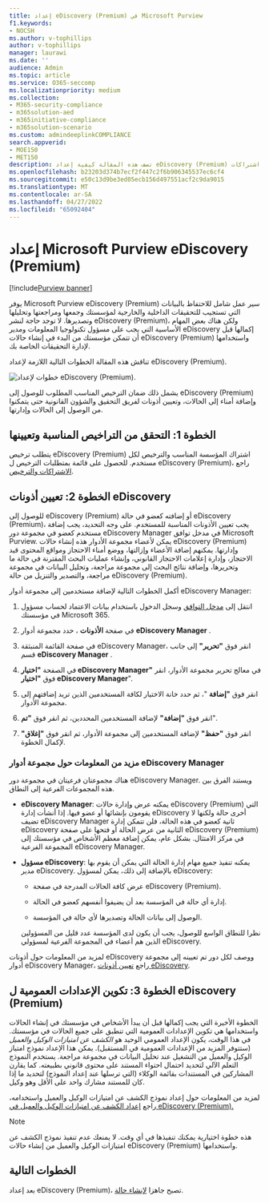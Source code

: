 ```yaml
---
title: إعداد eDiscovery (Premium) في Microsoft Purview
f1.keywords:
- NOCSH
ms.author: v-tophillips
author: v-tophillips
manager: laurawi
ms.date: ''
audience: Admin
ms.topic: article
ms.service: O365-seccomp
ms.localizationpriority: medium
ms.collection:
- M365-security-compliance
- m365solution-aed
- m365initiative-compliance
- m365solution-scenario
ms.custom: admindeeplinkCOMPLIANCE
search.appverid:
- MOE150
- MET150
description: تصف هذه المقالة كيفية إعداد eDiscovery (Premium) حتى تتمكن من البدء في إنشاء الحالات وإدارتها. كما يصف اشتراكات Microsoft المطلوبة والترخيص. بعد إكمال بعض الخطوات السريعة، تصبح أداة eDiscovery (Premium) جاهزة للاستخدام.
ms.openlocfilehash: b23203d374b7ecf2f447c2f6b906345537ec6cf4
ms.sourcegitcommit: e50c13d9be3ed05ecb156d497551acf2c9da9015
ms.translationtype: MT
ms.contentlocale: ar-SA
ms.lasthandoff: 04/27/2022
ms.locfileid: "65092404"
---
```

# <a name="set-up-microsoft-purview-ediscovery-premium"></a>إعداد Microsoft Purview eDiscovery (Premium)

[!include[Purview banner](../includes/purview-rebrand-banner.md)]

يوفر Microsoft Purview eDiscovery (Premium) سير عمل شامل للاحتفاظ بالبيانات التي تستجيب للتحقيقات الداخلية والخارجية لمؤسستك وجمعها ومراجعتها وتحليلها وتصديرها. لا توجد حاجة لنشر eDiscovery (Premium)، ولكن هناك بعض المهام الأساسية التي يجب على مسؤول تكنولوجيا المعلومات ومدير eDiscovery إكمالها قبل أن تتمكن مؤسستك من البدء في إنشاء حالات eDiscovery (Premium) واستخدامها لإدارة التحقيقات الخاصة بك.

تناقش هذه المقالة الخطوات التالية اللازمة لإعداد eDiscovery (Premium).

![خطوات لإعداد eDiscovery (Premium).](../media/set-up-advanced-ediscovery.png)

يشمل ذلك ضمان الترخيص المناسب المطلوب للوصول إلى eDiscovery (Premium) وإضافة أمناء إلى الحالات، وتعيين أذونات لفريق التحقيق والشؤون القانونية حتى يتمكنوا من الوصول إلى الحالات وإدارتها.

## <a name="step-1-verify-and-assign-appropriate-licenses"></a>الخطوة 1: التحقق من التراخيص المناسبة وتعيينها

يتطلب ترخيص eDiscovery (Premium) اشتراك المؤسسة المناسب والترخيص لكل مستخدم. للحصول على قائمة بمتطلبات الترخيص ل eDiscovery (Premium)، راجع [الاشتراكات والترخيص](overview-ediscovery-20.md#subscriptions-and-licensing).

## <a name="step-2-assign-ediscovery-permissions"></a>الخطوة 2: تعيين أذونات eDiscovery

للوصول إلى eDiscovery (Premium) أو إضافته كعضو في حالة eDiscovery (Premium)، يجب تعيين الأذونات المناسبة للمستخدم. على وجه التحديد، يجب إضافة مستخدم كعضو في مجموعة دور eDiscovery Manager في مدخل توافق Microsoft Purview. يمكن لأعضاء مجموعة الأدوار هذه إنشاء حالات eDiscovery (Premium) وإدارتها. يمكنهم إضافة الأعضاء وإزالتها، ووضع أمناء الاحتجاز ومواقع المحتوى قيد الاحتجاز، وإدارة إعلامات الاحتجاز القانوني، وإنشاء عمليات البحث المقترنة في حالة ما وتحريرها، وإضافة نتائج البحث إلى مجموعة مراجعة، وتحليل البيانات في مجموعة مراجعة، والتصدير والتنزيل من حالة eDiscovery (Premium).

أكمل الخطوات التالية لإضافة مستخدمين إلى مجموعة أدوار eDiscovery Manager:

1. انتقل إلى <a href="https://go.microsoft.com/fwlink/p/?linkid=2173597" target="_blank">مدخل التوافق</a> وسجل الدخول باستخدام بيانات الاعتماد لحساب مسؤول في مؤسستك Microsoft 365.

2. في صفحة **الأذونات** ، حدد مجموعة أدوار **eDiscovery Manager** .

3. في صفحة القائمة المنبثقة eDiscovery Manager، انقر فوق **"تحرير"** إلى جانب قسم **eDiscovery Manager** .

4. في الصفحة **"اختيار eDiscovery Manager"** في معالج تحرير مجموعة الأدوار، انقر فوق **"اختيار eDiscovery Manager**".

5. انقر فوق **"إضافة** "، ثم حدد خانة الاختيار لكافة المستخدمين الذين تريد إضافتهم إلى مجموعة الأدوار.

6. انقر فوق **"إضافة"** لإضافة المستخدمين المحددين، ثم انقر فوق **"تم**".

7. انقر فوق **"حفظ"** لإضافة المستخدمين إلى مجموعة الأدوار، ثم انقر فوق **"إغلاق"** لإكمال الخطوة.

### <a name="more-information-about-the-ediscovery-manager-role-group"></a>مزيد من المعلومات حول مجموعة أدوار eDiscovery Manager

هناك مجموعتان فرعيتان في مجموعة دور eDiscovery Manager. ويستند الفرق بين هذه المجموعات الفرعية إلى النطاق.

- **eDiscovery Manager**: يمكنه عرض وإدارة حالات eDiscovery (Premium) التي يقومون بإنشائها أو عضو فيها. إذا أنشأت إدارة eDiscovery أخرى حالة ولكنها لا تضيف eDiscovery Manager ثانية كعضو في هذه الحالة، فلن تتمكن إدارة eDiscovery الثانية من عرض الحالة أو فتحها على صفحة eDiscovery (Premium) في مركز الامتثال. بشكل عام، يمكن إضافة معظم الأشخاص في مؤسستك إلى المجموعة الفرعية eDiscovery Manager.

- **مسؤول eDiscovery**: يمكنه تنفيذ جميع مهام إدارة الحالة التي يمكن أن يقوم بها مدير eDiscovery. بالإضافة إلى ذلك، يمكن لمسؤول eDiscovery:

  - عرض كافة الحالات المدرجة في صفحة eDiscovery (Premium).
  
  - إدارة أي حالة في المؤسسة بعد أن يضيفوا أنفسهم كعضو في الحالة.

  - الوصول إلى بيانات الحالة وتصديرها لأي حالة في المؤسسة.

  نظرا للنطاق الواسع للوصول، يجب أن يكون لدى المؤسسة عدد قليل من المسؤولين الذين هم أعضاء في المجموعة الفرعية لمسؤولي eDiscovery.

لمزيد من المعلومات حول أذونات eDiscovery ووصف لكل دور تم تعيينه إلى مجموعة أدوار eDiscovery Manager، راجع [تعيين أذونات eDiscovery](assign-ediscovery-permissions.md).

## <a name="step-3-configure-global-settings-for-ediscovery-premium"></a>الخطوة 3: تكوين الإعدادات العمومية ل eDiscovery (Premium)

الخطوة الأخيرة التي يجب إكمالها قبل أن يبدأ الأشخاص في مؤسستك في إنشاء الحالات واستخدامها هي تكوين الإعدادات العمومية التي تنطبق على جميع الحالات في مؤسستك. في هذا الوقت، يكون الإعداد العمومي الوحيد هو *الكشف عن امتيازات الوكيل والعميل* (ستتوفر المزيد من الإعدادات العمومية في المستقبل). يمكن هذا الإعداد نموذج امتياز الوكيل والعميل من التشغيل عند تحليل البيانات في مجموعة مراجعة. يستخدم النموذج التعلم الآلي لتحديد احتمال احتواء المستند على محتوى قانوني بطبيعته. كما يقارن المشاركين في المستندات بقائمة الوكلاء (التي ترسلها عند إعداد النموذج) لتحديد ما إذا كان للمستند مشارك واحد على الأقل وهو وكيل.

لمزيد من المعلومات حول إعداد نموذج الكشف عن امتيازات الوكيل والعميل واستخدامه، راجع [إعداد الكشف عن امتيازات الوكيل والعميل في eDiscovery (Premium).](attorney-privilege-detection.md)

> [!NOTE]
> هذه خطوة اختيارية يمكنك تنفيذها في أي وقت. لا يمنعك عدم تنفيذ نموذج الكشف عن امتيازات الوكيل والعميل من إنشاء حالات eDiscovery (Premium) واستخدامها.

## <a name="next-steps"></a>الخطوات التالية

بعد إعداد eDiscovery (Premium)، تصبح جاهزا [لإنشاء حالة](create-and-manage-advanced-ediscoveryv2-case.md).